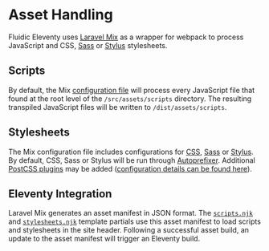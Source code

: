 # Asset Handling

Fluidic Eleventy uses [Laravel Mix](https://www.npmjs.com/package/laravel-mix) as a wrapper for webpack to process JavaScript and CSS, [Sass](http://sass-lang.com) or [Stylus](http://stylus-lang.com) stylesheets.

## Scripts

By default, the Mix [configuration file](../../webpack.mix.js) will process every JavaScript file that found at the root level of the `/src/assets/scripts` directory. The resulting transpiled  JavaScript files will be written to `/dist/assets/scripts`.

## Stylesheets

The Mix configuration file includes configurations for [CSS](../../webpack.mix.js#L30), [Sass](../../webpack.mix.js#L33) or [Stylus](../../webpack.mix.js#L36). By default, CSS, Sass or Stylus will be run through [Autoprefixer](https://github.com/postcss/autoprefixer). Additional [PostCSS plugins](https://github.com/postcss/postcss/blob/master/docs/plugins.md) may be added ([configuration details can be found here](https://laravel-mix.com/docs/5.0/css-preprocessors#postcss-plugins)).

## Eleventy Integration

Laravel Mix generates an asset manifest in JSON format. The [`scripts.njk`](../_includes/partials/scripts.njk) and [`stylesheets.njk`](../_includes/partials/stylesheets.njk) template partials use this asset manifest to load scripts and stylesheets in the site header. Following a successful asset build, an update to the asset manifest will trigger an Eleventy build.

